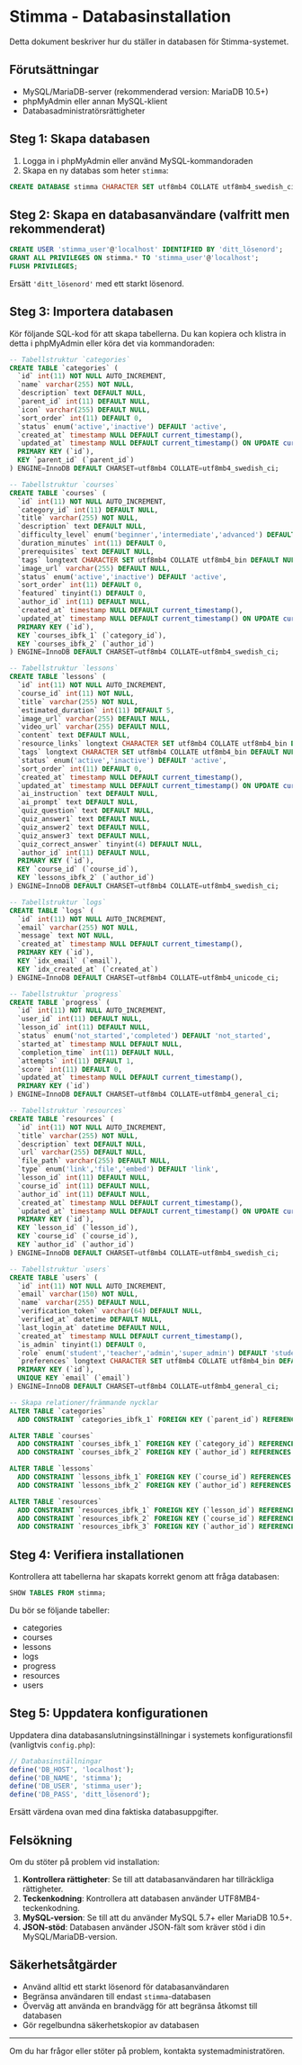 # Stimma - Databasinstallation

Detta dokument beskriver hur du ställer in databasen för Stimma-systemet.

## Förutsättningar

- MySQL/MariaDB-server (rekommenderad version: MariaDB 10.5+)
- phpMyAdmin eller annan MySQL-klient
- Databasadministratörsrättigheter

## Steg 1: Skapa databasen

1. Logga in i phpMyAdmin eller använd MySQL-kommandoraden
2. Skapa en ny databas som heter `stimma`:

```sql
CREATE DATABASE stimma CHARACTER SET utf8mb4 COLLATE utf8mb4_swedish_ci;
```

## Steg 2: Skapa en databasanvändare (valfritt men rekommenderat)

```sql
CREATE USER 'stimma_user'@'localhost' IDENTIFIED BY 'ditt_lösenord';
GRANT ALL PRIVILEGES ON stimma.* TO 'stimma_user'@'localhost';
FLUSH PRIVILEGES;
```

Ersätt `'ditt_lösenord'` med ett starkt lösenord.

## Steg 3: Importera databasen

Kör följande SQL-kod för att skapa tabellerna. Du kan kopiera och klistra in detta i phpMyAdmin eller köra det via kommandoraden:

```sql
-- Tabellstruktur `categories`
CREATE TABLE `categories` (
  `id` int(11) NOT NULL AUTO_INCREMENT,
  `name` varchar(255) NOT NULL,
  `description` text DEFAULT NULL,
  `parent_id` int(11) DEFAULT NULL,
  `icon` varchar(255) DEFAULT NULL,
  `sort_order` int(11) DEFAULT 0,
  `status` enum('active','inactive') DEFAULT 'active',
  `created_at` timestamp NULL DEFAULT current_timestamp(),
  `updated_at` timestamp NULL DEFAULT current_timestamp() ON UPDATE current_timestamp(),
  PRIMARY KEY (`id`),
  KEY `parent_id` (`parent_id`)
) ENGINE=InnoDB DEFAULT CHARSET=utf8mb4 COLLATE=utf8mb4_swedish_ci;

-- Tabellstruktur `courses`
CREATE TABLE `courses` (
  `id` int(11) NOT NULL AUTO_INCREMENT,
  `category_id` int(11) DEFAULT NULL,
  `title` varchar(255) NOT NULL,
  `description` text DEFAULT NULL,
  `difficulty_level` enum('beginner','intermediate','advanced') DEFAULT 'beginner',
  `duration_minutes` int(11) DEFAULT 0,
  `prerequisites` text DEFAULT NULL,
  `tags` longtext CHARACTER SET utf8mb4 COLLATE utf8mb4_bin DEFAULT NULL CHECK (json_valid(`tags`)),
  `image_url` varchar(255) DEFAULT NULL,
  `status` enum('active','inactive') DEFAULT 'active',
  `sort_order` int(11) DEFAULT 0,
  `featured` tinyint(1) DEFAULT 0,
  `author_id` int(11) DEFAULT NULL,
  `created_at` timestamp NULL DEFAULT current_timestamp(),
  `updated_at` timestamp NULL DEFAULT current_timestamp() ON UPDATE current_timestamp(),
  PRIMARY KEY (`id`),
  KEY `courses_ibfk_1` (`category_id`),
  KEY `courses_ibfk_2` (`author_id`)
) ENGINE=InnoDB DEFAULT CHARSET=utf8mb4 COLLATE=utf8mb4_swedish_ci;

-- Tabellstruktur `lessons`
CREATE TABLE `lessons` (
  `id` int(11) NOT NULL AUTO_INCREMENT,
  `course_id` int(11) NOT NULL,
  `title` varchar(255) NOT NULL,
  `estimated_duration` int(11) DEFAULT 5,
  `image_url` varchar(255) DEFAULT NULL,
  `video_url` varchar(255) DEFAULT NULL,
  `content` text DEFAULT NULL,
  `resource_links` longtext CHARACTER SET utf8mb4 COLLATE utf8mb4_bin DEFAULT NULL CHECK (json_valid(`resource_links`)),
  `tags` longtext CHARACTER SET utf8mb4 COLLATE utf8mb4_bin DEFAULT NULL CHECK (json_valid(`tags`)),
  `status` enum('active','inactive') DEFAULT 'active',
  `sort_order` int(11) DEFAULT 0,
  `created_at` timestamp NULL DEFAULT current_timestamp(),
  `updated_at` timestamp NULL DEFAULT current_timestamp() ON UPDATE current_timestamp(),
  `ai_instruction` text DEFAULT NULL,
  `ai_prompt` text DEFAULT NULL,
  `quiz_question` text DEFAULT NULL,
  `quiz_answer1` text DEFAULT NULL,
  `quiz_answer2` text DEFAULT NULL,
  `quiz_answer3` text DEFAULT NULL,
  `quiz_correct_answer` tinyint(4) DEFAULT NULL,
  `author_id` int(11) DEFAULT NULL,
  PRIMARY KEY (`id`),
  KEY `course_id` (`course_id`),
  KEY `lessons_ibfk_2` (`author_id`)
) ENGINE=InnoDB DEFAULT CHARSET=utf8mb4 COLLATE=utf8mb4_swedish_ci;

-- Tabellstruktur `logs`
CREATE TABLE `logs` (
  `id` int(11) NOT NULL AUTO_INCREMENT,
  `email` varchar(255) NOT NULL,
  `message` text NOT NULL,
  `created_at` timestamp NULL DEFAULT current_timestamp(),
  PRIMARY KEY (`id`),
  KEY `idx_email` (`email`),
  KEY `idx_created_at` (`created_at`)
) ENGINE=InnoDB DEFAULT CHARSET=utf8mb4 COLLATE=utf8mb4_unicode_ci;

-- Tabellstruktur `progress`
CREATE TABLE `progress` (
  `id` int(11) NOT NULL AUTO_INCREMENT,
  `user_id` int(11) DEFAULT NULL,
  `lesson_id` int(11) DEFAULT NULL,
  `status` enum('not_started','completed') DEFAULT 'not_started',
  `started_at` timestamp NULL DEFAULT NULL,
  `completion_time` int(11) DEFAULT NULL,
  `attempts` int(11) DEFAULT 1,
  `score` int(11) DEFAULT 0,
  `updated_at` timestamp NULL DEFAULT current_timestamp(),
  PRIMARY KEY (`id`)
) ENGINE=InnoDB DEFAULT CHARSET=utf8mb4 COLLATE=utf8mb4_general_ci;

-- Tabellstruktur `resources`
CREATE TABLE `resources` (
  `id` int(11) NOT NULL AUTO_INCREMENT,
  `title` varchar(255) NOT NULL,
  `description` text DEFAULT NULL,
  `url` varchar(255) DEFAULT NULL,
  `file_path` varchar(255) DEFAULT NULL,
  `type` enum('link','file','embed') DEFAULT 'link',
  `lesson_id` int(11) DEFAULT NULL,
  `course_id` int(11) DEFAULT NULL,
  `author_id` int(11) DEFAULT NULL,
  `created_at` timestamp NULL DEFAULT current_timestamp(),
  `updated_at` timestamp NULL DEFAULT current_timestamp() ON UPDATE current_timestamp(),
  PRIMARY KEY (`id`),
  KEY `lesson_id` (`lesson_id`),
  KEY `course_id` (`course_id`),
  KEY `author_id` (`author_id`)
) ENGINE=InnoDB DEFAULT CHARSET=utf8mb4 COLLATE=utf8mb4_swedish_ci;

-- Tabellstruktur `users`
CREATE TABLE `users` (
  `id` int(11) NOT NULL AUTO_INCREMENT,
  `email` varchar(150) NOT NULL,
  `name` varchar(255) DEFAULT NULL,
  `verification_token` varchar(64) DEFAULT NULL,
  `verified_at` datetime DEFAULT NULL,
  `last_login_at` datetime DEFAULT NULL,
  `created_at` timestamp NULL DEFAULT current_timestamp(),
  `is_admin` tinyint(1) DEFAULT 0,
  `role` enum('student','teacher','admin','super_admin') DEFAULT 'student',
  `preferences` longtext CHARACTER SET utf8mb4 COLLATE utf8mb4_bin DEFAULT NULL CHECK (json_valid(`preferences`)),
  PRIMARY KEY (`id`),
  UNIQUE KEY `email` (`email`)
) ENGINE=InnoDB DEFAULT CHARSET=utf8mb4 COLLATE=utf8mb4_general_ci;

-- Skapa relationer/främmande nycklar
ALTER TABLE `categories`
  ADD CONSTRAINT `categories_ibfk_1` FOREIGN KEY (`parent_id`) REFERENCES `categories` (`id`) ON DELETE SET NULL;

ALTER TABLE `courses`
  ADD CONSTRAINT `courses_ibfk_1` FOREIGN KEY (`category_id`) REFERENCES `categories` (`id`) ON DELETE SET NULL,
  ADD CONSTRAINT `courses_ibfk_2` FOREIGN KEY (`author_id`) REFERENCES `users` (`id`) ON DELETE SET NULL;

ALTER TABLE `lessons`
  ADD CONSTRAINT `lessons_ibfk_1` FOREIGN KEY (`course_id`) REFERENCES `courses` (`id`) ON DELETE CASCADE,
  ADD CONSTRAINT `lessons_ibfk_2` FOREIGN KEY (`author_id`) REFERENCES `users` (`id`) ON DELETE SET NULL;

ALTER TABLE `resources`
  ADD CONSTRAINT `resources_ibfk_1` FOREIGN KEY (`lesson_id`) REFERENCES `lessons` (`id`) ON DELETE CASCADE,
  ADD CONSTRAINT `resources_ibfk_2` FOREIGN KEY (`course_id`) REFERENCES `courses` (`id`) ON DELETE CASCADE,
  ADD CONSTRAINT `resources_ibfk_3` FOREIGN KEY (`author_id`) REFERENCES `users` (`id`) ON DELETE SET NULL;
```

## Steg 4: Verifiera installationen

Kontrollera att tabellerna har skapats korrekt genom att fråga databasen:

```sql
SHOW TABLES FROM stimma;
```

Du bör se följande tabeller:
- categories
- courses
- lessons
- logs
- progress
- resources
- users

## Steg 5: Uppdatera konfigurationen

Uppdatera dina databasanslutningsinställningar i systemets konfigurationsfil (vanligtvis `config.php`):

```php
// Databasinställningar
define('DB_HOST', 'localhost');
define('DB_NAME', 'stimma');
define('DB_USER', 'stimma_user');
define('DB_PASS', 'ditt_lösenord');
```

Ersätt värdena ovan med dina faktiska databasuppgifter.

## Felsökning

Om du stöter på problem vid installation:

1. **Kontrollera rättigheter**: Se till att databasanvändaren har tillräckliga rättigheter.
2. **Teckenkodning**: Kontrollera att databasen använder UTF8MB4-teckenkodning.
3. **MySQL-version**: Se till att du använder MySQL 5.7+ eller MariaDB 10.5+.
4. **JSON-stöd**: Databasen använder JSON-fält som kräver stöd i din MySQL/MariaDB-version.

## Säkerhetsåtgärder

- Använd alltid ett starkt lösenord för databasanvändaren
- Begränsa användaren till endast `stimma`-databasen
- Överväg att använda en brandvägg för att begränsa åtkomst till databasen
- Gör regelbundna säkerhetskopior av databasen

---

Om du har frågor eller stöter på problem, kontakta systemadministratören.
